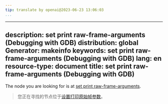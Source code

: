 ```yaml
---
tip: translate by openai@2023-06-23 13:06:03
...
```

---
description: set print raw-frame-arguments (Debugging with GDB)
distribution: global
Generator: makeinfo
keywords: set print raw-frame-arguments (Debugging with GDB)
lang: en
resource-type: document
title: set print raw-frame-arguments (Debugging with GDB)
---------------------------------------------------------

The node you are looking for is at [set print raw-frame-arguments](Print-Settings.html#set-print-raw_002dframe_002darguments).

> 您正在寻找的节点位于[设置打印原始帧参数](Print-Settings.html#set-print-raw_002dframe_002darguments)。
